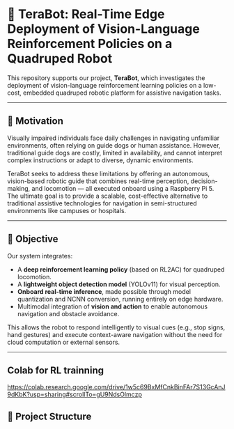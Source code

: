 # 🐾 TeraBot: Real-Time Edge Deployment of Vision-Language Reinforcement Policies on a Quadruped Robot

This repository supports our project, **TeraBot**, which investigates the deployment of vision-language reinforcement learning policies on a low-cost, embedded quadruped robotic platform for assistive navigation tasks.

---

## 🧭 Motivation

Visually impaired individuals face daily challenges in navigating unfamiliar environments, often relying on guide dogs or human assistance. However, traditional guide dogs are costly, limited in availability, and cannot interpret complex instructions or adapt to diverse, dynamic environments.

TeraBot seeks to address these limitations by offering an autonomous, vision-based robotic guide that combines real-time perception, decision-making, and locomotion — all executed onboard using a Raspberry Pi 5. The ultimate goal is to provide a scalable, cost-effective alternative to traditional assistive technologies for navigation in semi-structured environments like campuses or hospitals.

---

## 🎯 Objective

Our system integrates:

- A **deep reinforcement learning policy** (based on RL2AC) for quadruped locomotion.
- A **lightweight object detection model** (YOLOv11) for visual perception.
- **Onboard real-time inference**, made possible through model quantization and NCNN conversion, running entirely on edge hardware.
- Multimodal integration of **vision and action** to enable autonomous navigation and obstacle avoidance.

This allows the robot to respond intelligently to visual cues (e.g., stop signs, hand gestures) and execute context-aware navigation without the need for cloud computation or external sensors.

---
## Colab for RL trainning 
https://colab.research.google.com/drive/1w5c69BxMfCnkBinFAr7S13GcAnJ9dKbK?usp=sharing#scrollTo=gU9NdsOlmczp

## 🧱 Project Structure
